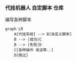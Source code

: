 ### 代挂机器人 自定脚本 仓库 

编写各种脚本


```mermaid
graph LR
    A[代挂系统] --> B[自定义脚本]
    B --> |成功|C
    B --> |失败|D
    C[各种操作 发送等..]
    D[跳过]
```